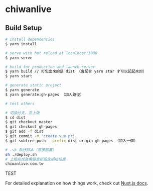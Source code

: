 # chiwanlive

## Build Setup

```bash
# install dependencies
$ yarn install

# serve with hot reload at localhost:3000
$ yarn serve

# build for production and launch server
$ yarn build // 打包出來的是 dist （會配合 yarn star 才可以起起來的）
$ yarn start

# generate static project
$ yarn generate
$ yarn generate:gh-pages （加入路徑）

# test others

# 切換分支，並上版
$ cd dist
$ git checkout master
$ git checkout gh-pages
$ git add -f dist
$ git commit -m 'create vue prj'
$ git subtree push --prefix dist origin gh-pages （加入一個）

# .sh 執行腳本（直接部署）
sh ./deploy.sh
# 上版完成後需要重新設定網址位置
chiwanlive.com.tw
```
TEST

For detailed explanation on how things work, check out [Nuxt.js docs](https://nuxtjs.org).

